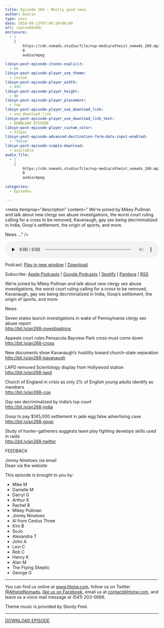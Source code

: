 ```yaml
---
title: Episode 268 – Mostly good news
author: Dustin
type: post
date: 2018-09-13T07:00:58+00:00
url: /episode268/
enclosure:
  - |
    |
        https://cdn.nomads.studio/file/nsp-media/atheist_nomads_268.mp3
        0
        audio/mpeg
        
libsyn-post-episode-itunes-explicit:
  - no
libsyn-post-episode-player_use_theme:
  - custom
libsyn-post-episode-player_width:
  - 450
libsyn-post-episode-player_height:
  - 90
libsyn-post-episode-player_placement:
  - top
libsyn-post-episode-player_use_download_link:
  - use_download_link
libsyn-post-episode-player_use_download_link_text:
  - DOWNLOAD EPISODE
libsyn-post-episode-player_custom_color:
  - 373a3c
libsyn-post-episode-advanced-destination-form-data-input-enabled:
  - 'false'
libsyn-post-episode-simple-download:
  - available
audio_file:
  - |
    |
        https://cdn.nomads.studio/file/nsp-media/atheist_nomads_268.mp3
        0
        audio/mpeg
        
categories:
  - Episodes

---
```

<div itemscope itemtype="http://schema.org/AudioObject">
  <meta itemprop="name" content="Episode 268 &#8211; Mostly good news" />
  
  <meta itemprop="uploadDate" content="2018-09-13T01:00:58-06:00" />
  
  <meta itemprop="encodingFormat" content="audio/mpeg" />
  
  <meta itemprop="description" content="
We're joined by Mikey Pullman and talk about new clergy sex abuse investigations, the worst court ruling calling for a cross to be removed, Kavanaugh, gay sex being decriminalized in India, Goop's settlement, the origin of sports, and more.



News
..." />
  
  <meta itemprop="contentUrl" content="https://dts.podtrac.com/redirect.mp3/cdn.nomads.studio/file/nsp-media/atheist_nomads_268.mp3" />
  </p> 
  
  <div class="powerpress_player" id="powerpress_player_8531">
    <audio class="wp-audio-shortcode" id="audio-1843-275" preload="none" style="width: 100%;" controls="controls"><source type="audio/mpeg" src="https://dts.podtrac.com/redirect.mp3/cdn.nomads.studio/file/nsp-media/atheist_nomads_268.mp3?_=275" /><a href="https://dts.podtrac.com/redirect.mp3/cdn.nomads.studio/file/nsp-media/atheist_nomads_268.mp3">https://dts.podtrac.com/redirect.mp3/cdn.nomads.studio/file/nsp-media/atheist_nomads_268.mp3</a></audio>
  </div>
</div>

<p class="powerpress_links powerpress_links_mp3">
  Podcast: <a href="https://dts.podtrac.com/redirect.mp3/cdn.nomads.studio/file/nsp-media/atheist_nomads_268.mp3" class="powerpress_link_pinw" target="_blank" title="Play in new window" onclick="return powerpress_pinw('https://htotw.com/?powerpress_pinw=1843-podcast');" rel="nofollow">Play in new window</a> | <a href="https://dts.podtrac.com/redirect.mp3/cdn.nomads.studio/file/nsp-media/atheist_nomads_268.mp3" class="powerpress_link_d" title="Download" rel="nofollow" download="atheist_nomads_268.mp3">Download</a>
</p>

<p class="powerpress_links powerpress_subscribe_links">
  Subscribe: <a href="https://podcasts.apple.com/us/podcast/humanists-take-on-the-world/id530050098?mt=2&ls=1" class="powerpress_link_subscribe powerpress_link_subscribe_itunes" target="_blank" title="Subscribe on Apple Podcasts" rel="nofollow">Apple Podcasts</a> | <a href="https://www.google.com/podcasts?feed=aHR0cDovL2F0aGVpc3Rub21hZHMubGlic3luLmNvbS9yc3M%3D" class="powerpress_link_subscribe powerpress_link_subscribe_googleplay" target="_blank" title="Subscribe on Google Podcasts" rel="nofollow">Google Podcasts</a> | <a href="https://open.spotify.com/show/3LzK2xZGike6Tc1GEMtMbr?si=LieN9SNuTpq96smuaUsH8A" class="powerpress_link_subscribe powerpress_link_subscribe_spotify" target="_blank" title="Subscribe on Spotify" rel="nofollow">Spotify</a> | <a href="https://www.pandora.com/podcast/atheist-nomads/PC:10122?corr=62071012&part=ug" class="powerpress_link_subscribe powerpress_link_subscribe_pandora" target="_blank" title="Subscribe on Pandora" rel="nofollow">Pandora</a> | <a href="https://htotw.com/feed/podcast/" class="powerpress_link_subscribe powerpress_link_subscribe_rss" target="_blank" title="Subscribe via RSS" rel="nofollow">RSS</a>
</p>

  
We&#8217;re joined by Mikey Pullman and talk about new clergy sex abuse investigations, the worst court ruling calling for a cross to be removed, Kavanaugh, gay sex being decriminalized in India, Goop&#8217;s settlement, the origin of sports, and more.  
<!--more-->

News

Seven states launch investigations in wake of Pennsylvania clergy sex abuse report  
<a href="http://bit.ly/an268-investigations" target="_blank" rel="noopener">http://bit.ly/an268-investigations</a>

Appeals court rules Pensacola Bayview Park cross must come down  
<a href="http://bit.ly/an268-cross" target="_blank" rel="noopener">http://bit.ly/an268-cross</a>

New documents show Kavanaugh&#8217;s hostility toward church-state separation  
<a href="http://bit.ly/an268-kavanaugh" target="_blank" rel="noopener">http://bit.ly/an268-kavanaugh</a>

LAPD removed Scientology display from Hollywood station  
<a href="http://bit.ly/an268-lapd" target="_blank" rel="noopener">http://bit.ly/an268-lapd</a>

Church of England in crisis as only 2% of English young adults identify as members  
<a href="http://bit.ly/an268-coe" target="_blank" rel="noopener">http://bit.ly/an268-coe</a>

Gay sex decriminalized by India’s top court  
<a href="http://bit.ly/an268-india" target="_blank" rel="noopener">http://bit.ly/an268-india</a>

Goop to pay $145,000 settlement in jade egg false advertising case  
<a href="http://bit.ly/an268-goop" target="_blank" rel="noopener">http://bit.ly/an268-goop</a>

Study of hunter-gatherers suggests team play fighting develops skills used in raids  
<a href="http://bit.ly/an268-twitter" target="_blank" rel="noopener">http://bit.ly/an268-twitter</a>

FEEDBACK

Jimmy Ninetoes via email  
Dean via the website

This episode is brought to you by:

* Mike M  
* Danielle M  
* Darryl G  
* Arthur K  
* Rachel B  
* Mikey Pullman  
* Jimmy Ninetoes  
* Al from Cestus Three  
* Kim B  
* SoJo  
* Alexandra T  
* John A  
* Levi C  
* Rob C  
* Henry K  
* Alan M  
* The Flying Skeptic  
* George G

<hr width="500" />

You can find us online at <a href="https://www.htotw.com/" target="_blank" rel="noopener">www.htotw.com</a>, follow us on Twitter <a href="https://twitter.com/AtheistNomads" target="_blank" rel="noopener">@AtheistNomads</a>, <a href="https://htotw.com/facebook" target="_blank" rel="noopener">like us on Facebook</a>, email us at <contact@htotw.com>, and leave us a voice mail message at (541) 203-0666.

Theme music is provided by Sturdy Fred.

<hr width="”500”" />

[DOWNLOAD EPISODE][1]

 [1]: https://dts.podtrac.com/redirect.mp3/cdn.nomads.studio/file/nsp-media/atheist_nomads_268.mp3